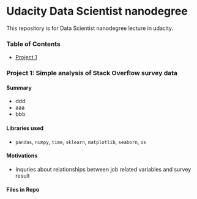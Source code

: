 # Udacity Data Scientist nanodegree

This repository is for Data Scientist nanodegree lecture in udacity.

### Table of Contents

- [Project 1](#project_1)

### Project 1: Simple analysis of Stack Overflow survey data
#### Summary
  - ddd
  - aaa
  - bbb
#### Libraries used
  - `pandas`, `numpy`, `time`, `sklearn`, `matplotlib`, `seaborn`, `os`
#### Motivations
  - Inquries about relationships between job related variables and survey result
#### Files in Repo


